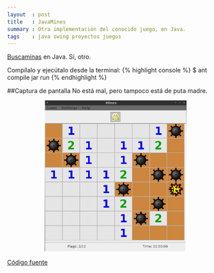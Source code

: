 ```yaml
---
layout  : post
title   : JavaMines
summary : Otra implementación del conocido juego, en Java.
tags    : java swing proyectos juegos
---
```


[Buscaminas] en Java. Sí, otro.

Compílalo y ejecútalo desde la terminal:
{% highlight console %}
$ ant compile jar run
{% endhighlight %}

##Captura de pantalla
No está mal, pero tampoco está de puta madre.

<div style="text-align:center;"><img style="display:block;margin:auto;" src="/assets/img/javamines.png" width="330" height="350"/></div>

<br>
<a id="view_banner" target="_blank" href="https://github.com/enrmarc/javamines">Código fuente</a>

[Buscaminas]: http://en.wikipedia.org/wiki/Minesweeper_(video_game)
